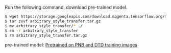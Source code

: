 Run the following command, download pre-trained model.
```bash
$ wget https://storage.googleapis.com/download.magenta.tensorflow.org/models/arbitrary_style_transfer.tar.gz
$ tar zxvf arbitrary_style_transfer.tar.gz
$ mv arbitrary_style_transfer/* ./
$ rm -r arbitrary_style_transfer
$ rm arbitrary_style_transfer.tar.gz
```

pre-trained model: [Pretrained on PNB and DTD training images](https://storage.googleapis.com/download.magenta.tensorflow.org/models/arbitrary_style_transfer.tar.gz)
